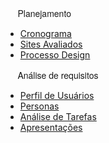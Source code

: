 <pre style="font-family: Source Sans Pro,Helvetica Neue,Arial,sans-serif;">     Planejamento</pre>

- [Cronograma](/planejamento/cronograma.md)
- [Sites Avaliados](/planejamento/sitesavaliados.md)
- [Processo Design](/planejamento/processo_design.md)

<pre style="font-family: Source Sans Pro,Helvetica Neue,Arial,sans-serif;">     Análise de requisitos</pre>

- [Perfil de Usuários](/analise-de-requisitos/perfil.md)
- [Personas](/analise-de-requisitos/personas.md)
- [Análise de Tarefas](/analise-de-requisitos/analise-de-tarefas.md)
- [Apresentações](/apresentacoes/apresentacoes.md)
